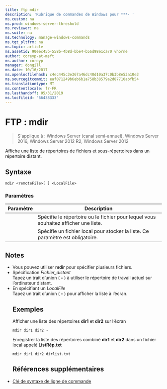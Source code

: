 ```yaml
---
title: ftp mdir
description: 'Rubrique de commandes de Windows pour ***- '
ms.custom: na
ms.prod: windows-server-threshold
ms.reviewer: na
ms.suite: na
ms.technology: manage-windows-commands
ms.tgt_pltfrm: na
ms.topic: article
ms.assetid: 90eec45b-558b-4b8d-bbe4-b56d98e1ca70 vhorne
author: coreyp-at-msft
ms.author: coreyp
manager: dongill
ms.date: 10/16/2017
ms.openlocfilehash: c4ec445c3e367a46dc40d10a37c0b3b8e53a10e3
ms.sourcegitcommit: eaf071249b6eb6b1a758b38579a2d87710abfb54
ms.translationtype: MT
ms.contentlocale: fr-FR
ms.lasthandoff: 05/31/2019
ms.locfileid: "66438333"
---
```

# <a name="ftp-mdir"></a>FTP : mdir

>S'applique à : Windows Server (canal semi-annuel), Windows Server 2016, Windows Server 2012 R2, Windows Server 2012

Affiche une liste de répertoires de fichiers et sous-répertoires dans un répertoire distant.   
## <a name="syntax"></a>Syntaxe  
```  
mdir <remoteFile>[ ] <LocalFile>  
```  
### <a name="parameters"></a>Paramètres  

|  Paramètre   |                               Description                                |
|--------------|--------------------------------------------------------------------------|
| <remoteFile> |   Spécifie le répertoire ou le fichier pour lequel vous souhaitez afficher une liste.   |
| <LocalFile>  | Spécifie un fichier local pour stocker la liste. Ce paramètre est obligatoire. |

## <a name="remarks"></a>Notes  
- Vous pouvez utiliser **mdir** pour spécifier plusieurs fichiers.  
- Spécification *Fichier_distant*  
  Tapez un trait d’union ( **-** ) à utiliser le répertoire de travail actuel sur l’ordinateur distant.  
- En spécifiant un *LocalFile*  
  Tapez un trait d’union ( **-** ) pour afficher la liste à l’écran.  
  ## <a name="BKMK_Examples"></a>Exemples  
  Afficher une liste des répertoires **dir1** et **dir2** sur l’écran  
  ```  
  mdir dir1 dir2 -  
  ```  
  Enregistrer la liste des répertoires combiné **dir1** et **dir2** dans un fichier local appelé **ListRép.txt**  
  ```  
  mdir dir1 dir2 dirlist.txt  
  ```  
  ## <a name="additional-references"></a>Références supplémentaires  
- [Clé de syntaxe de ligne de commande](command-line-syntax-key.md)  
